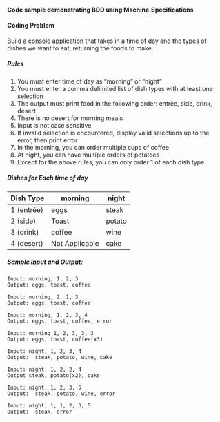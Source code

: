 #### Code sample demonstrating BDD using Machine.Specifications

#### Coding Problem
   Build a console application that takes in a time of day and the types of dishes we want to eat, returning the foods to make.

##### Rules
 1. You must enter time of day as “morning” or “night”
 2. You must enter a comma delimited list of dish types with at least one selection
 3. The output must print food in the following order: entrée, side, drink, desert 
 4. There is no desert for morning meals  
 5. Input is not case sensitive
 6. If invalid selection is encountered, display valid selections up to the error, then print error
 7. In the morning, you can order multiple cups of coffee
 8. At night, you can have multiple orders of potatoes
 9. Except for the above rules, you can only order 1 of each dish type

##### Dishes for Each time of day
| Dish Type |  morning |  night  |
|-----------|----------| --------|
| 1 (entrée)|  eggs    |  steak  |
| 2 (side)  |  Toast   |  potato |
| 3 (drink) |  coffee  |  wine    | 
| 4 (desert)|Not Applicable  | cake |  

##### Sample Input and Output:
    Input: morning, 1, 2, 3
    Output: eggs, toast, coffee
  
    Input: morning, 2, 1, 3
    Output: eggs, toast, coffee

    Input: morning, 1, 2, 3, 4  
    Output: eggs, toast, coffee, error  
   
    Input: morning 1, 2, 3, 3, 3  
    Output: eggs, toast, coffee(x3)  
  
    Input: night, 1, 2, 3, 4  
    Output:  steak, potato, wine, cake  
  
    Input: night, 1, 2, 2, 4  
    Output steak, potato(x2), cake  
  
    Input: night, 1, 2, 3, 5  
    Output:  steak, potato, wine, error  
  
    Input: night, 1, 1, 2, 3, 5  
    Output:  steak, error  
 
